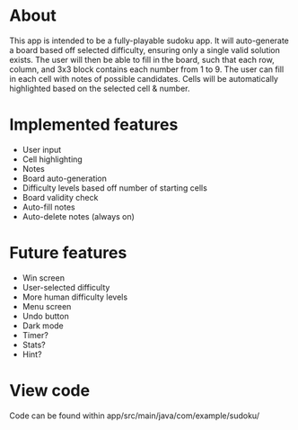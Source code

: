 # About

This app is intended to be a fully-playable sudoku app. It will auto-generate a board based off selected difficulty, ensuring only a single valid solution exists. The user will then be able to fill in the board, such that each row, column, and 3x3 block contains each number from 1 to 9. The user can fill in each cell with notes of possible candidates. Cells will be automatically highlighted based on the selected cell & number. 

# Implemented features
- User input
- Cell highlighting
- Notes
- Board auto-generation
- Difficulty levels based off number of starting cells
- Board validity check
- Auto-fill notes
- Auto-delete notes (always on)

# Future features
- Win screen
- User-selected difficulty
- More human difficulty levels
- Menu screen
- Undo button
- Dark mode
- Timer? 
- Stats?
- Hint?

# View code
Code can be found within app/src/main/java/com/example/sudoku/
